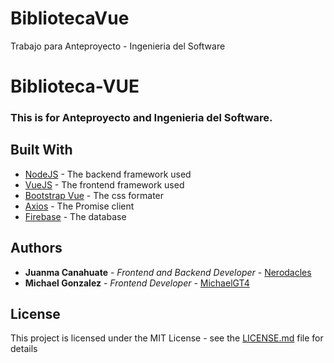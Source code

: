 # BibliotecaVue
Trabajo para Anteproyecto - Ingenieria del Software


# Biblioteca-VUE

### **This is for Anteproyecto and Ingenieria del Software.**


## Built With

* [NodeJS](https://nodejs.org/es/) - The backend framework used
* [VueJS](https://vuejs.org/) - The frontend framework used
* [Bootstrap Vue](https://bootstrap-vue.org/) - The css formater
* [Axios](https://github.com/axios/axios) - The Promise client
* [Firebase](https://firebase.google.com/) - The database

## Authors

* **Juanma Canahuate** - *Frontend and Backend Developer* - [Nerodacles](https://github.com/Nerodacles)
* **Michael Gonzalez** - *Frontend Developer* - [MichaelGT4](https://github.com/MichaelGT4)


## License

This project is licensed under the MIT License - see the [LICENSE.md](LICENSE) file for details

